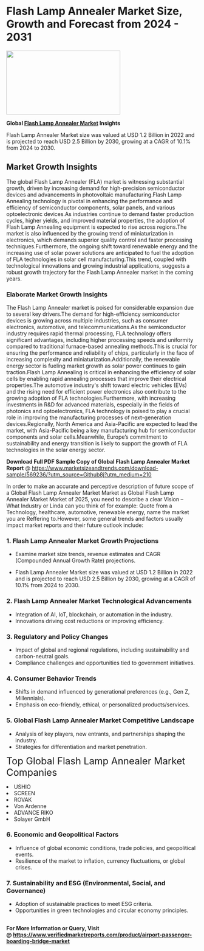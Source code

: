 <H1>Flash Lamp Annealer Market Size, Growth and Forecast from 2024 - 2031</H1><img class="aligncenter size-medium wp-image-584254" src="https://thirdeyenews.in/wp-content/uploads/2024/09/Global-Market-Research-300x168.jpeg" alt="" width="300" height="168" /><p><strong>Global&nbsp;<a href="https://www.marketsizeandtrends.com/download-sample/569236/?utm_source=Github8j?utm_medium=210">Flash Lamp Annealer Market</a> Insights</strong></p><p>Flash Lamp Annealer Market size was valued at USD 1.2 Billion in 2022 and is projected to reach USD 2.5 Billion by 2030, growing at a CAGR of 10.1% from 2024 to 2030.</p><p><h2>Market Growth Insights</h2> The global Flash Lamp Annealer (FLA) market is witnessing substantial growth, driven by increasing demand for high-precision semiconductor devices and advancements in photovoltaic manufacturing.Flash Lamp Annealing technology is pivotal in enhancing the performance and efficiency of semiconductor components, solar panels, and various optoelectronic devices.As industries continue to demand faster production cycles, higher yields, and improved material properties, the adoption of Flash Lamp Annealing equipment is expected to rise across regions.The market is also influenced by the growing trend of miniaturization in electronics, which demands superior quality control and faster processing techniques.Furthermore, the ongoing shift toward renewable energy and the increasing use of solar power solutions are anticipated to fuel the adoption of FLA technologies in solar cell manufacturing.This trend, coupled with technological innovations and growing industrial applications, suggests a robust growth trajectory for the Flash Lamp Annealer market in the coming years.<h3>Elaborate Market Growth Insights</h3> The Flash Lamp Annealer market is poised for considerable expansion due to several key drivers.The demand for high-efficiency semiconductor devices is growing across multiple industries, such as consumer electronics, automotive, and telecommunications.As the semiconductor industry requires rapid thermal processing, FLA technology offers significant advantages, including higher processing speeds and uniformity compared to traditional furnace-based annealing methods.This is crucial for ensuring the performance and reliability of chips, particularly in the face of increasing complexity and miniaturization.Additionally, the renewable energy sector is fueling market growth as solar power continues to gain traction.Flash Lamp Annealing is critical in enhancing the efficiency of solar cells by enabling rapid annealing processes that improve their electrical properties.The automotive industry's shift toward electric vehicles (EVs) and the rising need for efficient power electronics also contribute to the growing adoption of FLA technologies.Furthermore, with increasing investments in R&D for advanced materials, especially in the fields of photonics and optoelectronics, FLA technology is poised to play a crucial role in improving the manufacturing processes of next-generation devices.Regionally, North America and Asia-Pacific are expected to lead the market, with Asia-Pacific being a key manufacturing hub for semiconductor components and solar cells.Meanwhile, Europe’s commitment to sustainability and energy transition is likely to support the growth of FLA technologies in the solar energy sector.<p><span class=""><strong>Download Full PDF Sample Copy of Global Flash Lamp Annealer Market Report</strong> @ <a href="https://www.marketsizeandtrends.com/download-sample/569236/?utm_source=Github8j?utm_medium=210" target="_blank">https://www.marketsizeandtrends.com/download-sample/569236/?utm_source=Github8j?utm_medium=210</a></span></p><p>In order to make an accurate and perceptive description of future scope of a Global&nbsp;Flash Lamp Annealer Market Market as Global&nbsp;Flash Lamp Annealer Market Market of 2025, you need to describe a clear Vision &ndash; What Industry or Linda can you think of for example: Quote from a Technology, healthcare, automotive, renewable energy, name the market you are Reffering to.However, some general trends and factors usually impact market reports and their future outlook include:</p><h3>1.&nbsp;<strong>Flash Lamp Annealer Market Growth Projections</strong></h3><ul><li>Examine market size trends, revenue estimates and CAGR (Compounded Annual Growth Rate) projections.</li><li><p>Flash Lamp Annealer Market size was valued at USD 1.2 Billion in 2022 and is projected to reach USD 2.5 Billion by 2030, growing at a CAGR of 10.1% from 2024 to 2030.</p></li></ul><h3>2.&nbsp;<strong>Flash Lamp Annealer Market Technological Advancements</strong></h3><ul><li>Integration of AI, IoT, blockchain, or automation in the industry.</li><li>Innovations driving cost reductions or improving efficiency.</li></ul><h3>3.&nbsp;<strong>Regulatory and Policy Changes</strong></h3><ul><li>Impact of global and regional regulations, including sustainability and carbon-neutral goals.</li><li>Compliance challenges and opportunities tied to government initiatives.</li></ul><h3>4.&nbsp;<strong>Consumer Behavior Trends</strong></h3><ul><li>Shifts in demand influenced by generational preferences (e.g., Gen Z, Millennials).</li><li>Emphasis on eco-friendly, ethical, or personalized products/services.</li></ul><h3>5.&nbsp;<strong>Global Flash Lamp Annealer Market Competitive Landscape</strong></h3><ul><li>Analysis of key players, new entrants, and partnerships shaping the industry.</li><li>Strategies for differentiation and market penetration.</li></ul><p data-pm-slice="1 1 []"><span style="color: inherit; font-family: inherit; font-size: 25px;">Top Global Flash Lamp Annealer Market Companies</span></p><div class="" data-test-id=""><p><li>USHIO</li><li> SCREEN</li><li> ROVAK</li><li> Von Ardenne</li><li> ADVANCE RIKO</li><li> Solayer GmbH</li></p></div><h3>6.&nbsp;<strong>Economic and Geopolitical Factors</strong></h3><ul><li>Influence of global economic conditions, trade policies, and geopolitical events.</li><li>Resilience of the market to inflation, currency fluctuations, or global crises.</li></ul><h3>7.&nbsp;<strong>Sustainability and ESG (Environmental, Social, and Governance)</strong></h3><ul><li>Adoption of sustainable practices to meet ESG criteria.</li><li>Opportunities in green technologies and circular economy principles.</li></ul><h2><strong style="font-size: 14px;">For More Information or Query, Visit @&nbsp;</strong><a style="background-color: #ffffff; font-size: 14px;" href="https://www.marketsizeandtrends.com/report/flash-lamp-annealer-market/" target="_blank">https://www.verifiedmarketreports.com/product/airport-passenger-boarding-bridge-market</a></h2>